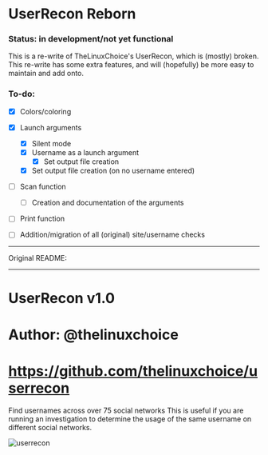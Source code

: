 # UserRecon Reborn

### Status: in development/not yet functional

This is a re-write of TheLinuxChoice's UserRecon, which is (mostly) broken. This re-write has some extra features, and will (hopefully) be more easy to maintain and add onto.

### To-do:

-  [x] Colors/coloring

-  [x] Launch arguments
   -  [x] Silent mode
   -  [x] Username as a launch argument
      -  [x] Set output file creation
   -  [x] Set output file creation (on no username entered)
-  [ ] Scan function
   -  [ ] Creation and documentation of the arguments
-  [ ] Print function
-  [ ] Addition/migration of all (original) site/username checks

----------------

Original README:

----------------

# UserRecon v1.0

# Author: @thelinuxchoice
# https://github.com/thelinuxchoice/userrecon

Find usernames across over 75 social networks
This is useful if you are running an investigation to determine the usage of the same username on different social networks.

![userrecon](./userrecon.png)
